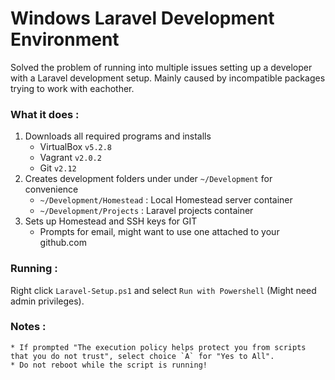 # Windows Laravel Development Environment
Solved the problem of running into multiple issues setting up a developer with a Laravel development setup. Mainly caused by incompatible packages trying to work with eachother. 

### What it does : 
1. Downloads all required programs and installs
	* VirtualBox `v5.2.8`
	* Vagrant `v2.0.2`
	* Git `v2.12`
2. Creates development folders under under `~/Development` for convenience
	* `~/Development/Homestead` : Local Homestead server container
	* `~/Development/Projects` : Laravel projects container
3. Sets up Homestead and SSH keys for GIT
	* Prompts for email, might want to use one attached to your github.com

### Running :
Right click `Laravel-Setup.ps1` and select `Run with Powershell` (Might need admin privileges). 


### Notes : 
	* If prompted "The execution policy helps protect you from scripts that you do not trust", select choice `A` for "Yes to All". 
	* Do not reboot while the script is running!

